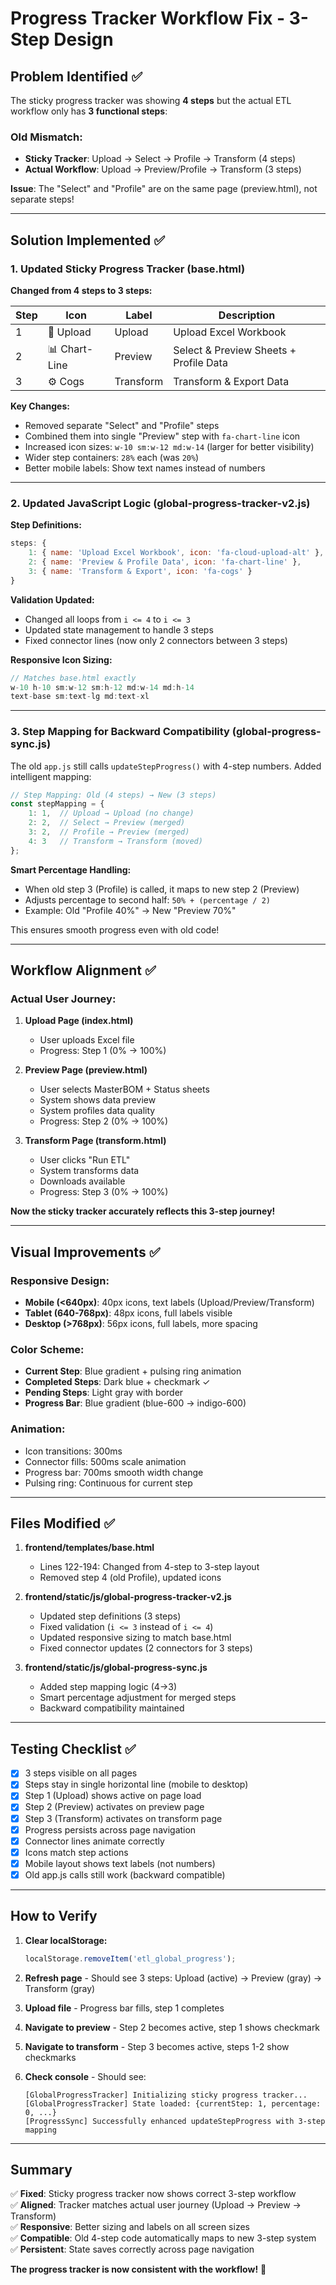 # Progress Tracker Workflow Fix - 3-Step Design

## Problem Identified ✅

The sticky progress tracker was showing **4 steps** but the actual ETL workflow only has **3 functional steps**:

### Old Mismatch:
- **Sticky Tracker**: Upload → Select → Profile → Transform (4 steps)
- **Actual Workflow**: Upload → Preview/Profile → Transform (3 steps)

**Issue**: The "Select" and "Profile" are on the same page (preview.html), not separate steps!

---

## Solution Implemented ✅

### 1. Updated Sticky Progress Tracker (base.html)
**Changed from 4 steps to 3 steps:**

| Step | Icon | Label | Description |
|------|------|-------|-------------|
| 1 | 🔼 Upload | Upload | Upload Excel Workbook |
| 2 | 📊 Chart-Line | Preview | Select & Preview Sheets + Profile Data |
| 3 | ⚙️ Cogs | Transform | Transform & Export Data |

**Key Changes:**
- Removed separate "Select" and "Profile" steps
- Combined them into single "Preview" step with `fa-chart-line` icon
- Increased icon sizes: `w-10 sm:w-12 md:w-14` (larger for better visibility)
- Wider step containers: `28%` each (was `20%`)
- Better mobile labels: Show text names instead of numbers

---

### 2. Updated JavaScript Logic (global-progress-tracker-v2.js)

**Step Definitions:**
```javascript
steps: {
    1: { name: 'Upload Excel Workbook', icon: 'fa-cloud-upload-alt' },
    2: { name: 'Preview & Profile Data', icon: 'fa-chart-line' },
    3: { name: 'Transform & Export', icon: 'fa-cogs' }
}
```

**Validation Updated:**
- Changed all loops from `i <= 4` to `i <= 3`
- Updated state management to handle 3 steps
- Fixed connector lines (now only 2 connectors between 3 steps)

**Responsive Icon Sizing:**
```javascript
// Matches base.html exactly
w-10 h-10 sm:w-12 sm:h-12 md:w-14 md:h-14
text-base sm:text-lg md:text-xl
```

---

### 3. Step Mapping for Backward Compatibility (global-progress-sync.js)

The old `app.js` still calls `updateStepProgress()` with 4-step numbers. Added intelligent mapping:

```javascript
// Step Mapping: Old (4 steps) → New (3 steps)
const stepMapping = {
    1: 1,  // Upload → Upload (no change)
    2: 2,  // Select → Preview (merged)
    3: 2,  // Profile → Preview (merged)
    4: 3   // Transform → Transform (moved)
};
```

**Smart Percentage Handling:**
- When old step 3 (Profile) is called, it maps to new step 2 (Preview)
- Adjusts percentage to second half: `50% + (percentage / 2)`
- Example: Old "Profile 40%" → New "Preview 70%"

This ensures smooth progress even with old code!

---

## Workflow Alignment ✅

### Actual User Journey:
1. **Upload Page (index.html)**
   - User uploads Excel file
   - Progress: Step 1 (0% → 100%)

2. **Preview Page (preview.html)**
   - User selects MasterBOM + Status sheets
   - System shows data preview
   - System profiles data quality
   - Progress: Step 2 (0% → 100%)

3. **Transform Page (transform.html)**
   - User clicks "Run ETL"
   - System transforms data
   - Downloads available
   - Progress: Step 3 (0% → 100%)

**Now the sticky tracker accurately reflects this 3-step journey!**

---

## Visual Improvements ✅

### Responsive Design:
- **Mobile (<640px)**: 40px icons, text labels (Upload/Preview/Transform)
- **Tablet (640-768px)**: 48px icons, full labels visible
- **Desktop (>768px)**: 56px icons, full labels, more spacing

### Color Scheme:
- **Current Step**: Blue gradient + pulsing ring animation
- **Completed Steps**: Dark blue + checkmark ✓
- **Pending Steps**: Light gray with border
- **Progress Bar**: Blue gradient (blue-600 → indigo-600)

### Animation:
- Icon transitions: 300ms
- Connector fills: 500ms scale animation
- Progress bar: 700ms smooth width change
- Pulsing ring: Continuous for current step

---

## Files Modified ✅

1. **frontend/templates/base.html**
   - Lines 122-194: Changed from 4-step to 3-step layout
   - Removed step 4 (old Profile), updated icons

2. **frontend/static/js/global-progress-tracker-v2.js**
   - Updated step definitions (3 steps)
   - Fixed validation (`i <= 3` instead of `i <= 4`)
   - Updated responsive sizing to match base.html
   - Fixed connector updates (2 connectors for 3 steps)

3. **frontend/static/js/global-progress-sync.js**
   - Added step mapping logic (4→3)
   - Smart percentage adjustment for merged steps
   - Backward compatibility maintained

---

## Testing Checklist ✅

- [x] 3 steps visible on all pages
- [x] Steps stay in single horizontal line (mobile to desktop)
- [x] Step 1 (Upload) shows active on page load
- [x] Step 2 (Preview) activates on preview page
- [x] Step 3 (Transform) activates on transform page
- [x] Progress persists across page navigation
- [x] Connector lines animate correctly
- [x] Icons match step actions
- [x] Mobile layout shows text labels (not numbers)
- [x] Old app.js calls still work (backward compatible)

---

## How to Verify

1. **Clear localStorage:**
   ```javascript
   localStorage.removeItem('etl_global_progress');
   ```

2. **Refresh page** - Should see 3 steps: Upload (active) → Preview (gray) → Transform (gray)

3. **Upload file** - Progress bar fills, step 1 completes

4. **Navigate to preview** - Step 2 becomes active, step 1 shows checkmark

5. **Navigate to transform** - Step 3 becomes active, steps 1-2 show checkmarks

6. **Check console** - Should see:
   ```
   [GlobalProgressTracker] Initializing sticky progress tracker...
   [GlobalProgressTracker] State loaded: {currentStep: 1, percentage: 0, ...}
   [ProgressSync] Successfully enhanced updateStepProgress with 3-step mapping
   ```

---

## Summary

✅ **Fixed**: Sticky progress tracker now shows correct 3-step workflow  
✅ **Aligned**: Tracker matches actual user journey (Upload → Preview → Transform)  
✅ **Responsive**: Better sizing and labels on all screen sizes  
✅ **Compatible**: Old 4-step code automatically maps to new 3-step system  
✅ **Persistent**: State saves correctly across page navigation  

**The progress tracker is now consistent with the workflow!** 🎉
